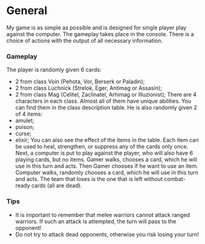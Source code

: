 # General
My game is as simple as possible and is designed for single player play against the computer.
The gameplay takes place in the console.
There is a choice of actions with the output of all necessary information.

### Gameplay
The player is randomly given 6 cards: 
- 2 from class Voin (Pehota, Vor, Berserk or Paladin); 
- 2 from class Luchnick (Strelok, Eger, Antimag or Assasin); 
- 2 from class Mag (Celitel, Zaclinatel, Arhimag or Illuzionist); 
There are 4 characters in each class. Almost all of them have unique abilities. You can find them in the class description table.
He is also randomly given 2 of 4 items: 
- amulet; 
- poison; 
- curse;
- elixir; 
You can also see the effect of the items in the table.
Each item can be used to heal, strengthen, or suppress any of the cards only once.
Next, a computer is put to play against the player, who will also have 6 playing cards, but no items.
Gamer walks, chooses a card, which he will use in this turn and acts. 
Then Gamer chooses if he want to use an item. 
Computer walks, randomly chooses a card, which he will use in this turn and acts. 
The team that loses is the one that is left without combat-ready cards (all are dead).

### Tips
- It is important to remember that melee warriors cannot attack ranged warriors. 
If such an attack is attempted, the turn will pass to the opponent!
- Do not try to attack dead opponents, otherwise you risk losing your turn!

